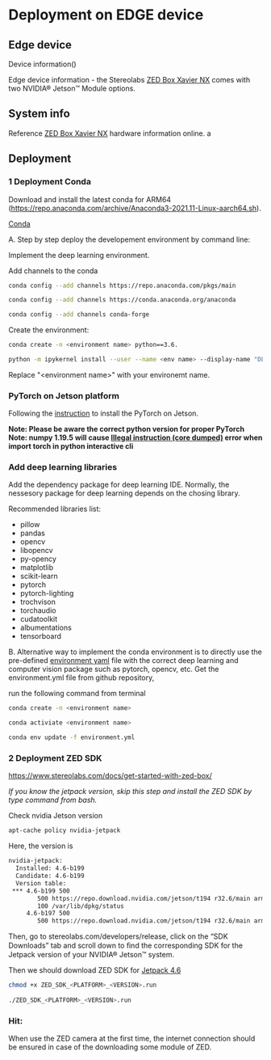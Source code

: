 # Deployment on EDGE device

## Edge device

Device information()


Edge device information - the Stereolabs [ZED Box Xavier NX](https://www.stereolabs.com/zed-box/) comes with two NVIDIA® Jetson™ Module options. 


## System info

Reference [ZED Box Xavier NX](https://www.stereolabs.com/zed-box/) hardware information online.
a

## Deployment 

### 1 Deployment Conda 

Download and install the latest conda for ARM64 (https://repo.anaconda.com/archive/Anaconda3-2021.11-Linux-aarch64.sh).

[Conda](https://docs.conda.io/projects/conda/en/latest/user-guide/install/linux.html)

A. Step by step deploy the developement environment by command line:

Implement the deep learning environment.

Add channels to the conda
```sh
conda config --add channels https://repo.anaconda.com/pkgs/main

conda config --add channels https://conda.anaconda.org/anaconda

conda config --add channels conda-forge

```

Create the environment:
```sh
conda create -n <environment name> python==3.6.

python -m ipykernel install --user --name <env name> --display-name "DL"
```

Replace "\<environment name>" with your environemt name.

### PyTorch on Jetson platform

Following the [instruction](https://forums.developer.nvidia.com/t/pytorch-for-jetson-version-1-10-now-available/72048) to install the PyTorch on Jetson.

**Note: Please be aware the correct python version for proper PyTorch**
**Note: numpy 1.19.5 will cause [Illegal instruction (core dumped)](https://forums.developer.nvidia.com/t/illegal-instruction-core-dumped/165488) error when import torch in python interactive cli**


### Add deep learning libraries

Add the dependency package for deep learning IDE. Normally, the nessesory package for deep learning depends on the chosing library. 

Recommended libraries list:

- pillow
- pandas
- opencv
- libopencv
- py-opency
- matplotlib
- scikit-learn
- pytorch
- pytorch-lighting
- trochvison
- torchaudio
- cudatoolkit
- albumentations
- tensorboard

B. Alternative way to implement the conda environment is to directly use the pre-defined [environment yaml](../environment.yml) file with the correct deep learning and computer vision package such as pytorch, opencv, etc. 
Get the environment.yml file from github repository,

run the following command from terminal
```sh
conda create -n <environment name>

conda activiate <environment name>

conda env update -f environment.yml    
```


### 2 Deployment ZED SDK

https://www.stereolabs.com/docs/get-started-with-zed-box/

*If you know the jetpack version, skip this step and install the ZED SDK by type command from bash.*

Check nvidia Jetson version

```sh
apt-cache policy nvidia-jetpack
```

Here, the version is 

```sh
nvidia-jetpack:
  Installed: 4.6-b199
  Candidate: 4.6-b199
  Version table:
 *** 4.6-b199 500
        500 https://repo.download.nvidia.com/jetson/t194 r32.6/main arm64 Packages
        100 /var/lib/dpkg/status
     4.6-b197 500
        500 https://repo.download.nvidia.com/jetson/t194 r32.6/main arm64 Packages

```


Then, go to stereolabs.com/developers/release, click on the “SDK Downloads” tab and scroll down to ﬁnd the corresponding SDK for the Jetpack version of your NVIDIA® Jetson™ system.

Then we should download ZED SDK for [Jetpack 4.6](https://download.stereolabs.com/zedsdk/3.6/jp46/jetsons)

```sh
chmod +x ZED_SDK_<PLATFORM>_<VERSION>.run
    
./ZED_SDK_<PLATFORM>_<VERSION>.run
```



### Hit:
  When use the ZED camera at the first time, the internet connection should be ensured in case of the downloading some module of ZED.



